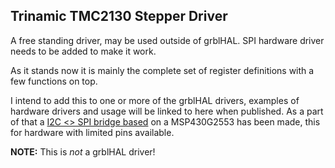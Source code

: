 ## Trinamic TMC2130 Stepper Driver

A free standing driver, may be used outside of grblHAL. SPI hardware driver needs to be added to make it work.

As it stands now it is mainly the complete set of register definitions with a few functions on top.

I intend to add this to one or more of the grblHAL drivers, examples of hardware drivers and usage will be linked to here when published. As a part of that a [I2C <> SPI bridge based](https://github.com/terjeio/Trinamic_TMC2130_I2C_SPI_Bridge) on a MSP430G2553 has been made, this for hardware with limited pins available.

__NOTE:__ This is _not_ a grblHAL driver!
